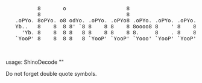 <pre>
          8       o                   8                           8       
          8                           8                           8       
   .oPYo. 8oPYo. o8 odYo. .oPYo. .oPYo8 .oPYo. .oPYo. .oPYo. .oPYo8 .oPYo.
   Yb..   8    8  8 8' `8 8    8 8    8 8oooo8 8    ' 8    8 8    8 8oooo8
     'Yb. 8    8  8 8   8 8    8 8    8 8.     8    . 8    8 8    8 8.    
   `YooP' 8    8  8 8   8 `YooP' `YooP' `Yooo' `YooP' `YooP' `YooP' `Yooo'
                                                            			
                                                            ver.1.0.0.0
</pre>
usage: ShinoDecode "<string>"

Do not forget double quote symbols.
